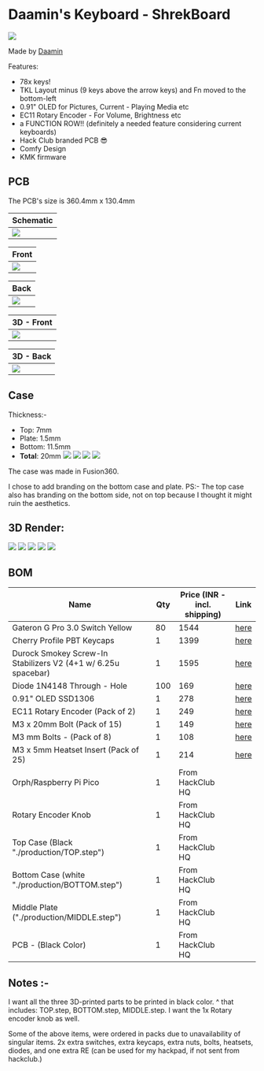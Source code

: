# Daamin's Keyboard - ShrekBoard

![](assets/Hero/6.png)

Made by [Daamin](https://daamin.tech)

Features:

- 78x keys!
- TKL Layout minus (9 keys above the arrow keys) and Fn moved to the bottom-left
- 0.91" OLED for Pictures, Current - Playing Media etc
- EC11 Rotary Encoder - For Volume, Brightness etc
- a FUNCTION ROW!! (definitely a needed feature considering current keyboards)
- Hack Club branded PCB 😎
- Comfy Design
- KMK firmware

## PCB

The PCB's size is 360.4mm x 130.4mm

| Schematic                     |
| ----------------------------- |
| ![](assets/PCB/schematic.png) |

| Front                     |
| ------------------------- |
| ![](assets/PCB/front.png) |

| Back                     |
| ------------------------ |
| ![](assets/PCB/back.png) |

| 3D - Front                   |
| ---------------------------- |
| ![](assets/PCB/front_3d.png) |

| 3D - Back                   |
| --------------------------- |
| ![](assets/PCB/back_3d.png) |

## Case

Thickness:-

- Top: 7mm
- Plate: 1.5mm
- Bottom: 11.5mm
- **Total**: 20mm
  ![](assets/Case/top.png)
  ![](assets/Case/middle_plate.png)
  ![](assets/Case/bottom.png)
  ![](assets/Case/assembled.png)

The case was made in Fusion360.

I chose to add branding on the bottom case and plate.
PS:- The top case also has branding on the bottom side, not on top because I thought it might ruin the aesthetics.

## 3D Render:

![](assets/Hero/1.png)
![](assets/Hero/2.png)
![](assets/Hero/3.png)
![](assets/Hero/4.png)
![](assets/Hero/5.png)

## BOM

| Name                                                          | Qty | Price (INR - incl. shipping) | Link                                                                                                     |
| ------------------------------------------------------------- | --- | ---------------------------- | -------------------------------------------------------------------------------------------------------- |
| Gateron G Pro 3.0 Switch Yellow                               | 80  | 1544                         | [here](https://meckeys.com/shop/accessories/keyboard-accessories/key-switches/gateron-g-pro-3-0-switch/) |
| Cherry Profile PBT Keycaps                                    | 1   | 1399                         | [here](https://curiositycaps.in/products/blue-rose-mechainner-blue-cherry-pbt-keycaps)                   |
| Durock Smokey Screw-In Stabilizers V2 (4+1 w/ 6.25u spacebar) | 1   | 1595                         | [here](https://stackskb.com/store/durock-smokey-screw-in-stabilizers-v2/)                                |
| Diode 1N4148 Through - Hole                                   | 100 | 169                          | [here](https://amzn.in/d/j3eLvoh)                                                                        |
| 0.91" OLED SSD1306                                            | 1   | 278                          | [here](https://amzn.in/d/3cISYEV)                                                                        |
| EC11 Rotary Encoder (Pack of 2)                               | 1   | 249                          | [here](https://amzn.in/d/hVRxzij)                                                                        |
| M3 x 20mm Bolt (Pack of 15)                                   | 1   | 149                          | [here](https://amzn.in/d/8GRQWAB)                                                                        |
| M3 mm Bolts - (Pack of 8)                                     | 1   | 108                          | [here](https://amzn.in/d/7UQtsm8)                                                                        |
| M3 x 5mm Heatset Insert (Pack of 25)                          | 1   | 214                          | [here](https://amzn.in/d/ixybuAc)                                                                        |
| Orph/Raspberry Pi Pico                                        | 1   | From HackClub HQ             |
| Rotary Encoder Knob                                           | 1   | From HackClub HQ             |
| Top Case (Black "./production/TOP.step")                      | 1   | From HackClub HQ             |
| Bottom Case (white "./production/BOTTOM.step")                | 1   | From HackClub HQ             |
| Middle Plate ("./production/MIDDLE.step")                     | 1   | From HackClub HQ             |
| PCB - (Black Color)                                           | 1   | From HackClub HQ             |

## Notes :-

I want all the three 3D-printed parts to be printed in black color.
^ that includes: TOP.step, BOTTOM.step, MIDDLE.step.
I want the 1x Rotary encoder knob as well.

Some of the above items, were ordered in packs due to unavailability of singular items.
2x extra switches, extra keycaps, extra nuts, bolts, heatsets, diodes, and one extra RE (can be used for my hackpad, if not sent from hackclub.)
